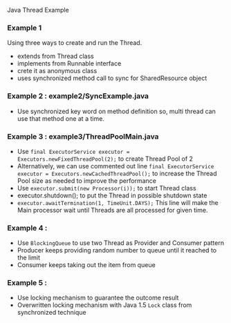 
Java Thread Example

### Example 1
Using three ways to create and run the Thread.
- extends from Thread class
- implements from Runnable interface
- crete it as anonymous class
- uses synchronized method call to sync for SharedResource object

### Example 2 : example2/SyncExample.java
- Use synchronized key word on method definition so, multi thread can use that method one at a time.

### Example 3 : example3/ThreadPoolMain.java
- Use `final ExecutorService executor = Executors.newFixedThreadPool(2);` to create Thread Pool of 2
- Alternatively, we can use commented out line `final ExecutorService executor = Executors.newCachedThreadPool();` to increase the Thread Pool size as needed to improve the performance
- Use `executor.submit(new Processor(i));` to start Thread class
- executor.shutdown(); to put the Thread in possible shutdown state
- `executor.awaitTermination(1, TimeUnit.DAYS);` This line will make the Main processor wait until Threads are all processed for given time.

### Example 4 :
- Use `BlockingQueue` to use two Thread as Provider and Consumer pattern
- Producer keeps providing random number to queue until it reached to the limit
- Consumer keeps taking out the item from queue

### Example 5 :
- Use locking mechanism to guarantee the outcome result
- Overwritten locking mechanism with Java 1.5 `Lock` class from synchronized technique